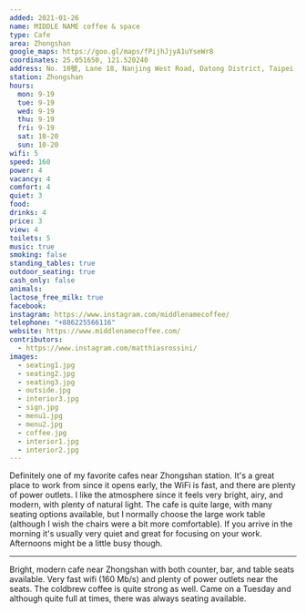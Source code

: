```yaml
---
added: 2021-01-26
name: MIDDLE NAME coffee & space
type: Cafe
area: Zhongshan
google_maps: https://goo.gl/maps/fPijhJjyA1uYseWr8
coordinates: 25.051650, 121.520240
address: No. 10號, Lane 18, Nanjing West Road, Datong District, Taipei City, 103
station: Zhongshan
hours:
  mon: 9-19
  tue: 9-19
  wed: 9-19
  thu: 9-19
  fri: 9-19
  sat: 10-20
  sun: 10-20
wifi: 5
speed: 160
power: 4
vacancy: 4
comfort: 4
quiet: 3
food: 
drinks: 4
price: 3
view: 4
toilets: 5
music: true
smoking: false
standing_tables: true
outdoor_seating: true
cash_only: false
animals: 
lactose_free_milk: true
facebook: 
instagram: https://www.instagram.com/middlenamecoffee/
telephone: "+886225566116"
website: https://www.middlenamecoffee.com/
contributors:
  - https://www.instagram.com/matthiasrossini/
images:
  - seating1.jpg
  - seating2.jpg
  - seating3.jpg
  - outside.jpg
  - interior3.jpg
  - sign.jpg
  - menu1.jpg
  - menu2.jpg
  - coffee.jpg
  - interior1.jpg
  - interior2.jpg
---
```


Definitely one of my favorite cafes near Zhongshan station. It's a great place to work from since it opens early, the WiFi is fast, and there are plenty of power outlets. I like the atmosphere since it feels very bright, airy, and modern, with plenty of natural light. The cafe is quite large, with many seating options available, but I normally choose the large work table (although I wish the chairs were a bit more comfortable). If you arrive in the morning it's usually very quiet and great for focusing on your work. Afternoons might be a little busy though.

---

Bright, modern cafe near Zhongshan with both counter, bar, and table seats available. Very fast wifi (160 Mb/s) and plenty of power outlets near the seats. The coldbrew coffee is quite strong as well. Came on a Tuesday and although quite full at times, there was always seating available.
